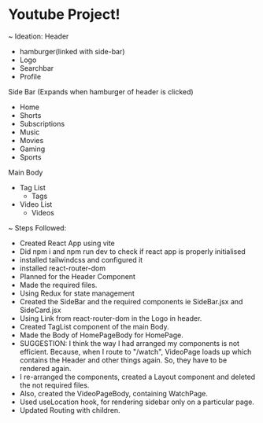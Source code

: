 # Youtube Project!

~ Ideation:
Header

- hamburger(linked with side-bar)
- Logo
- Searchbar
- Profile

Side Bar (Expands when hamburger of header is clicked)

- Home
- Shorts
- Subscriptions
- Music
- Movies
- Gaming
- Sports

Main Body

- Tag List
  - Tags
- Video List
  - Videos

~ Steps Followed:

- Created React App using vite
- Did npm i and npm run dev to check if react app is properly initialised
- installed tailwindcss and configured it
- installed react-router-dom
- Planned for the Header Component
- Made the required files.
- Using Redux for state management
- Created the SideBar and the required components ie SideBar.jsx and SideCard.jsx
- Using Link from react-router-dom in the Logo in header.
- Created TagList component of the main Body.
- Made the Body of HomePageBody for HomePage.
- SUGGESTION: I think the way I had arranged my components is not efficient. Because, when I route to "/watch", VideoPage loads up which contains the Header and other things again. So, they have to be rendered again.
- I re-arranged the components, created a Layout component and deleted the not required files.
- Also, created the VideoPageBody, containing WatchPage.
- Used useLocation hook, for rendering sidebar only on a particular page.
- Updated Routing with children.
